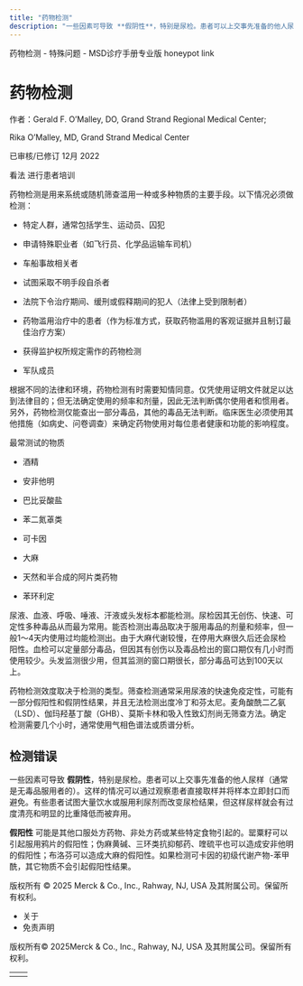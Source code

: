 ```yaml
---
title: "药物检测"
description: "一些因素可导致 **假阴性**，特别是尿检。患者可以上交事先准备的他人尿样（通常是无毒品服用者的）。这样的情况可以通过观察患者直接取样并将样本立即封口而避免。有些患者试图大量饮水或服用利尿剂而改变尿检结果，但这样尿样就会有过度清亮和明显的比重降低而被弃用。"
---
```


﻿药物检测 \- 特殊问题 \- MSD诊疗手册专业版 honeypot link

# 药物检测

作者：Gerald F. O’Malley, DO, Grand Strand Regional Medical Center;

Rika O’Malley, MD, Grand Strand Medical Center

已审核/已修订 12月 2022

看法 进行患者培训

药物检测是用来系统或随机筛查滥用一种或多种物质的主要手段。以下情况必须做检测：

- 特定人群，通常包括学生、运动员、囚犯

- 申请特殊职业者（如飞行员、化学品运输车司机）

- 车船事故相关者

- 试图采取不明手段自杀者

- 法院下令治疗期间、缓刑或假释期间的犯人（法律上受到限制者）

- 药物滥用治疗中的患者（作为标准方式，获取药物滥用的客观证据并且制订最佳治疗方案）

- 获得监护权所规定需作的药物检测

- 军队成员


根据不同的法律和环境，药物检测有时需要知情同意。仅凭使用证明文件就足以达到法律目的；但无法确定使用的频率和剂量，因此无法判断偶尔使用者和惯用者。另外，药物检测仅能查出一部分毒品，其他的毒品无法判断。临床医生必须使用其他措施（如病史、问卷调查）来确定药物使用对每位患者健康和功能的影响程度。

最常测试的物质

- 酒精

- 安非他明

- 巴比妥酸盐

- 苯二氮䓬类

- 可卡因

- 大麻

- 天然和半合成的阿片类药物

- 苯环利定


尿液、血液、呼吸、唾液、汗液或头发标本都能检测。尿检因其无创伤、快速、可定性多种毒品从而最为常用。能否检测出毒品取决于服用毒品的剂量和频率，但一般1～4天内使用过均能检测出。由于大麻代谢较慢，在停用大麻很久后还会尿检阳性。血检可以定量部分毒品，但因其有创伤以及毒品检出的窗口期仅有几小时而使用较少。头发监测很少用，但其监测的窗口期很长，部分毒品可达到100天以上。

药物检测效度取决于检测的类型。筛查检测通常采用尿液的快速免疫定性，可能有一部分假阳性和假阴性结果，并且无法检测出度冷丁和芬太尼。麦角酸酰二乙氨（LSD）、伽玛羟基丁酸（GHB）、莫斯卡林和吸入性致幻剂尚无筛查方法。确定检测需要几个小时，通常使用气相色谱法或质谱分析。

## 检测错误

一些因素可导致 **假阴性**，特别是尿检。患者可以上交事先准备的他人尿样（通常是无毒品服用者的）。这样的情况可以通过观察患者直接取样并将样本立即封口而避免。有些患者试图大量饮水或服用利尿剂而改变尿检结果，但这样尿样就会有过度清亮和明显的比重降低而被弃用。

**假阳性** 可能是其他口服处方药物、非处方药或某些特定食物引起的。罂粟籽可以引起服用鸦片的假阳性；伪麻黄碱、三环类抗抑郁药、喹硫平也可以造成安非他明的假阳性；布洛芬可以造成大麻的假阳性。如果检测可卡因的初级代谢产物-苯甲酰，其它物质不会引起假阳性结果。



版权所有 © 2025
Merck & Co., Inc., Rahway, NJ, USA 及其附属公司。保留所有权利。

- 关于
- 免责声明

版权所有© 2025Merck & Co., Inc., Rahway, NJ, USA 及其附属公司。保留所有权利。

|     |     |
| --- | --- |
|  |  |